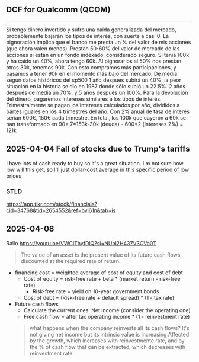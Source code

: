 
## DCF for Qualcomm (QCOM)
---
Si tengo dinero invertido y sufro una caída generalizada del mercado, probablemente bajarán los tipos de interés, con suerte a casi 0.
La pignoración implica que el banco me presta un % del valor de mis acciones (que ahora valen menos). Prestan 50-60% del valor de mercado de las acciones si están en un fondo indexado, considerado seguro. Si tenía 100k y ha caído un 40%, ahora tengo 60k. Al pignorarlos al 50% nos prestan otros 30k, tenemos 90k. Con esto compramos más participaciones, y pasamos a tener 90k en el momento más bajo del mercado.
De media según datos históricos del sp500 1 año después subirá un 40%, la peor situación en la historia se dio en 1987 donde sólo subió un 22.5%. 2 años después de media un 70%. y 5 años después un 100%. Para la devolución del dinero, pagaremos intereses similares a los tipos de interés. Trimestralmente se pagan los intereses calculados por año, divididos a partes iguales en los 4 trimestres del año. Con 2% anual de tasa de interés serían 600€, 150€ cada trimestre. En total, los 100k que cayeron a 60k se han transformado en 90*.7=153k-30k (deuda) - 600*2 (intereses 2%) = 121k

## 2025-04-04 Fall of stocks due to Trump's tariffs
I have lots of cash ready to buy so it's a great situation. I'm not sure how low will this get, so I'll just dollar-cost average in this specific period of low prices


### STLD
https://app.tikr.com/stock/financials?cid=34768&tid=2654552&ref=bvi61n&tab=is

## 2025-04-08
Rallo https://youtu.be/VWClThyfDlQ?si=NUhi2H437V3OVa0T
> The value of an asset is the present value of its future cash flows, discounted at the required rate of return.

- financing cost = weighted average of cost of equity and cost of debt
    - Cost of equity = risk-free rate + beta * (market return - risk-free rate)
        - Risk-free rate = yield on 10-year government bonds
    - Cost of debt = (Risk-free rate + default spread) * (1 - tax rate)
- Future cash flows
    - Calculate the current ones: Net income (consider the operating one)
    - Free cash flow = after tax operating income * (1 - reinvestment rate)
    > what happens when the company reinvests all its cash flows? It's not giving net income but its intrinsic value is increasing
    Affected by the growth, which increases with reinvestmente rate, and by the % of cash flow that can be extracted, which decreases with reinvestment rate
